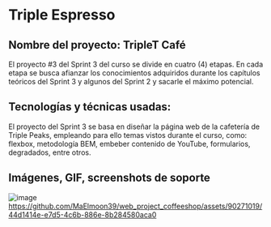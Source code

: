 # Triple Espresso

## Nombre del proyecto: TripleT Café

El proyecto #3 del Sprint 3 del curso se divide en cuatro (4) etapas. En cada etapa se busca afianzar los conocimientos adquiridos durante los capítulos teóricos del Sprint 3 y algunos del Sprint 2 y sacarle el máximo potencial.

## Tecnologías y técnicas usadas:

El proyecto del Sprint 3 se basa en diseñar la página web de la cafetería de Triple Peaks, empleando para ello temas vistos durante el curso, como: flexbox, metodología BEM, embeber contenido de YouTube, formularios, degradados, entre otros.

## Imágenes, GIF, screenshots de soporte
![image](https://github.com/MaElmoon39/web_project_coffeeshop/assets/90271019/d5cce5b9-40f0-4bcb-9949-fdc2f37b58b8)
https://github.com/MaElmoon39/web_project_coffeeshop/assets/90271019/44d1414e-e7d5-4c6b-886e-8b284580aca0


